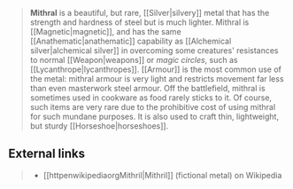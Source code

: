 > **Mithral** is a beautiful, but rare, [[Silver|silvery]] metal that has the strength and hardness of steel but is much lighter. Mithral is [[Magnetic|magnetic]], and has the same [[Anathematic|anathematic]] capability as [[Alchemical silver|alchemical silver]] in overcoming some creatures' resistances to normal [[Weapon|weapons]] or *magic circles*, such as [[Lycanthrope|lycanthropes]].
> [[Armour]] is the most common use of the metal: mithral armour is very light and restricts movement far less than even masterwork steel armour.
> Off the battlefield, mithral is sometimes used in cookware as food rarely sticks to it. Of course, such items are very rare due to the prohibitive cost of using mithral for such mundane purposes. It is also used to craft thin, lightweight, but sturdy [[Horseshoe|horseshoes]].




## External links

> - [[httpenwikipediaorgMithril|Mithril]] (fictional metal) on Wikipedia




